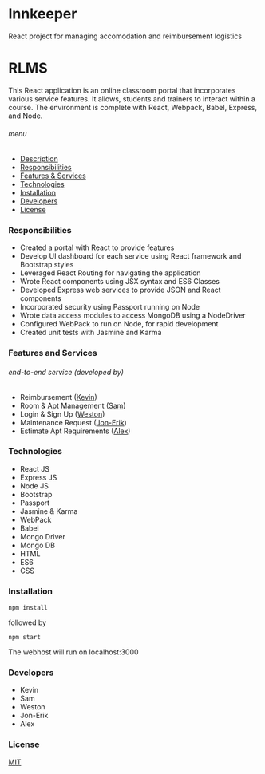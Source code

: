 # Innkeeper
React project for managing accomodation and reimbursement logistics

# RLMS
This React application is an online classroom portal that incorporates various service features.  It allows, students and trainers to interact within a course.  The environment is complete with React, Webpack, Babel, Express, and Node.

###### menu
- [Description](#rlms)
- [Responsibilities](#responsibilities)
- [Features & Services](#features-and-services)
- [Technologies](#technologies)
- [Installation](#installation)
- [Developers](#developers)
- [License](#license)

### Responsibilities
- Created a portal with React to provide features
- Develop UI dashboard for each service using React framework and Bootstrap styles
- Leveraged React Routing for navigating the application
- Wrote React components using JSX syntax and ES6 Classes
- Developed Express web services to provide JSON and React components
- Incorporated security using Passport running on Node
- Wrote data access modules to access MongoDB using a NodeDriver
- Configured WebPack to run on Node, for rapid development
- Created unit tests with Jasmine and Karma

### Features and Services
###### end-to-end service (developed by)
- Reimbursement ([Kevin](#developers))
- Room & Apt Management ([Sam](#developers))
- Login & Sign Up ([Weston](#developers))
- Maintenance Request ([Jon-Erik](#developers))
- Estimate Apt Requirements ([Alex](#developers))

### Technologies
- React JS
- Express JS
- Node JS
- Bootstrap
- Passport
- Jasmine & Karma
- WebPack
- Babel
- Mongo Driver
- Mongo DB
- HTML
- ES6
- CSS

### Installation
~~~~
npm install
~~~~
followed by
~~~~
npm start
~~~~
The webhost will run on localhost:3000

### Developers
- Kevin
- Sam
- Weston
- Jon-Erik
- Alex

### License
[MIT](https://github.com/react-rev/Innkeeper/blob/master/LICENSE)
